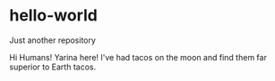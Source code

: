 # hello-world
Just another repository

Hi Humans!
Yarina here!
I've had tacos on the moon and find them far superior to Earth tacos.
